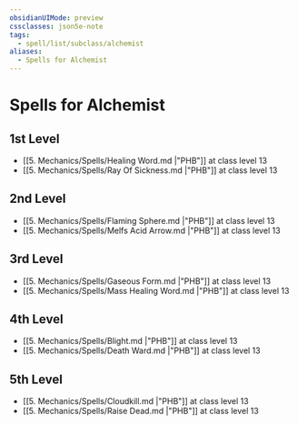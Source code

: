 ```yaml
---
obsidianUIMode: preview
cssclasses: json5e-note
tags:
  - spell/list/subclass/alchemist
aliases:
  - Spells for Alchemist
---
```

# Spells for Alchemist

## 1st Level

- [[5. Mechanics/Spells/Healing Word.md \|"PHB"]] at class level 13
- [[5. Mechanics/Spells/Ray Of Sickness.md \|"PHB"]] at class level 13

## 2nd Level

- [[5. Mechanics/Spells/Flaming Sphere.md \|"PHB"]] at class level 13
- [[5. Mechanics/Spells/Melfs Acid Arrow.md \|"PHB"]] at class level 13

## 3rd Level

- [[5. Mechanics/Spells/Gaseous Form.md \|"PHB"]] at class level 13
- [[5. Mechanics/Spells/Mass Healing Word.md \|"PHB"]] at class level 13

## 4th Level

- [[5. Mechanics/Spells/Blight.md \|"PHB"]] at class level 13
- [[5. Mechanics/Spells/Death Ward.md \|"PHB"]] at class level 13

## 5th Level

- [[5. Mechanics/Spells/Cloudkill.md \|"PHB"]] at class level 13
- [[5. Mechanics/Spells/Raise Dead.md \|"PHB"]] at class level 13
